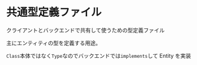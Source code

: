 # 共通型定義ファイル

クライアントとバックエンドで共有して使うための型定義ファイル

主にエンティティの型を定義する用途。

`Class`本体ではなく`Type`なのでバックエンドでは`implements`して Entity を実装
